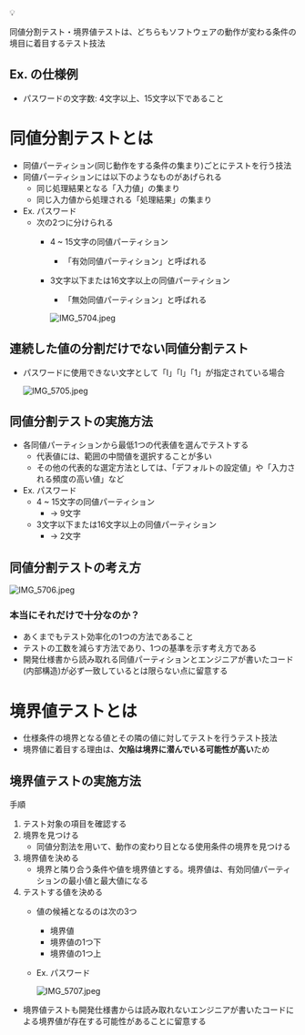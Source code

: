 <aside>
💡

同値分割テスト・境界値テストは、どちらもソフトウェアの動作が変わる条件の境目に着目するテスト技法

</aside>

## Ex. の仕様例

- パスワードの文字数: 4文字以上、15文字以下であること

# 同値分割テストとは

- 同値パーティション(同じ動作をする条件の集まり)ごとにテストを行う技法
- 同値パーティションには以下のようなものがあげられる
    - 同じ処理結果となる「入力値」の集まり
    - 同じ入力値から処理される「処理結果」の集まり
- Ex.  パスワード
    - 次の2つに分けられる
        - 4 ~ 15文字の同値パーティション
            - 「有効同値パーティション」と呼ばれる
        - 3文字以下または16文字以上の同値パーティション
            - 「無効同値パーティション」と呼ばれる
            
            ![IMG_5704.jpeg](attachment:605aab30-f210-4302-b708-d0e5d3f180d9:IMG_5704.jpeg)
            

## 連続した値の分割だけでない同値分割テスト

- パスワードに使用できない文字として「I」「l」「1」が指定されている場合
    
    ![IMG_5705.jpeg](attachment:a7643237-6f47-4e9d-a3f5-a1a828a957e2:IMG_5705.jpeg)
    

## 同値分割テストの実施方法

- 各同値パーティションから最低1つの代表値を選んでテストする
    - 代表値には、範囲の中間値を選択することが多い
    - その他の代表的な選定方法としては、「デフォルトの設定値」や「入力される頻度の高い値」など
- Ex. パスワード
    - 4 ~ 15文字の同値パーティション
        - → 9文字
    - 3文字以下または16文字以上の同値パーティション
        - → 2文字

## 同値分割テストの考え方

![IMG_5706.jpeg](attachment:020e5041-11f6-4b0a-898f-b825a3103e61:IMG_5706.jpeg)

### 本当にそれだけで十分なのか？

- あくまでもテスト効率化の1つの方法であること
- テストの工数を減らす方法であり、1つの基準を示す考え方である
- 開発仕様書から読み取れる同値パーティションとエンジニアが書いたコード(内部構造)が必ず一致しているとは限らない点に留意する

# 境界値テストとは

- 仕様条件の境界となる値とその隣の値に対してテストを行うテスト技法
- 境界値に着目する理由は、**欠陥は境界に潜んでいる可能性が高い**ため

## 境界値テストの実施方法

手順

1. テスト対象の項目を確認する
2. 境界を見つける
    - 同値分割法を用いて、動作の変わり目となる使用条件の境界を見つける
3. 境界値を決める
    - 境界と隣り合う条件や値を境界値とする。境界値は、有効同値パーティションの最小値と最大値になる
4. テストする値を決める
    - 値の候補となるのは次の3つ
        - 境界値
        - 境界値の1つ下
        - 境界値の1つ上
    - Ex. パスワード
        
        ![IMG_5707.jpeg](attachment:d6288fb8-7787-44fe-9972-1d9e96d54318:IMG_5707.jpeg)
        
- 境界値テストも開発仕様書からは読み取れないエンジニアが書いたコードによる境界値が存在する可能性があることに留意する